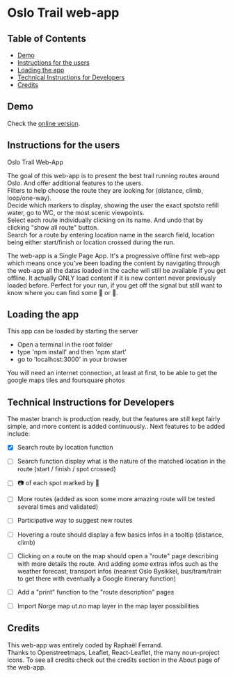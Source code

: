 Oslo Trail web-app
===============================

## Table of Contents

* [Demo](#demo)
* [Instructions for the users](#instructions-for-the-users)
* [Loading the app](#loading-the-app)
* [Technical Instructions for Developers](#technical-instructions-for-developers)
* [Credits](#credits)

## Demo

Check the [online version](https://oslo-trail.netlify.com/).

## Instructions for the users

Oslo Trail Web-App

The goal of this web-app is to present the best trail running routes around Oslo. And offer additional features to the users.   
Filters to help choose the route they are looking for (distance, climb, loop/one-way).   
Decide which markers to display, showing the user the exact spotsto refill water, go to WC, or the most scenic viewpoints.   
Select each route individually clicking on its name. And undo that by clicking "show all route" button.   
Search for a route by entering location name in the search field, location being either start/finish or location crossed during the run. 

The web-app is a Single Page App. It's a progressive offline first web-app which means once you've been loading the content by navigating through the web-app all the datas loaded in the cache will still be available if you get offline. It actually ONLY load content if it is new content never previously loaded before. Perfect for your run, if you get off the signal but still want to know where you can find some  :potable_water: or  :toilet:.

## Loading the app

This app can be loaded by starting the server
+ Open a terminal in the root folder
+ type 'npm install' and then 'npm start'
+ go to 'localhost:3000' in your browser

You will need an internet connection, at least at first, to be able to get the google maps tiles and foursquare photos

## Technical Instructions for Developers

The master branch is production ready, but the features are still kept fairly simple, and more content is added continuously..
Next features to be added include:
- [x] Search route by location function
- [ ] Search function display what is the nature of the matched location in the route (start / finish / spot crossed)
- [ ]  :camera: of each spot marked by  :round_pushpin:
- [ ] More routes (added as soon some more amazing route will be tested several times and validated)
- [ ] Participative way to suggest new routes
- [ ] Hovering a route should display a few basics infos in a tooltip (distance, climb)
- [ ] Clicking on a route on the map should open a "route" page describing with more details the route. And adding some extras infos such as the weather forecast, transport infos (nearest Oslo Bysikkel, bus/tram/train to get there with eventually a Google itinerary function)
- [ ] Add a "print" function to the "route description" pages
- [ ] Import Norge map ut.no map layer in the map layer possibilities




## Credits

This web-app was entirely coded by Raphaël Ferrand.  
Thanks to Openstreetmaps, Leaflet, React-Leaflet, the many noun-project icons.
To see all credits check out the credits section in the About page of the web-app.
